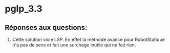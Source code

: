 # pglp_3.3

## Réponses aux questions:

1) Cette solution viole LSP. En effet la méthode avance pour RobotStatique
n'a pas de sens et fait une surchage inutile qui ne fait rien.
	
